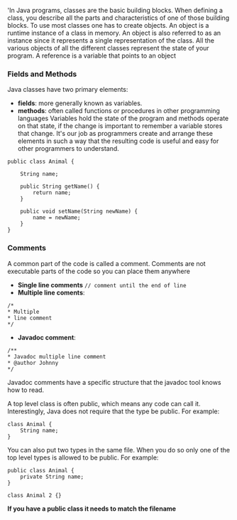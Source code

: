 'In Java programs, classes are the basic building blocks. When defining a class, you describe all the parts and characteristics of one of those building blocks.
To use most classes one has to create objects. An object is a runtime instance of a class in memory. An object is also referred to as an instance since it represents a single representation of the class. All the various objects of all the different classes represent the state of your program. A reference is a variable that points to an object

### Fields and Methods

Java classes have two primary elements:
- **fields**: more generally known as variables.
- **methods**: often called functions or procedures in other programming languages
Variables hold the state of the program and methods operate on that state, if the change is important to remember a variable stores that change. It's our job as programmers create and arrange these elements in such a way that the resulting code is useful and easy for other programmers to understand.

```
public class Animal {

	String name;
	
	public String getName() {
		return name;
	}
	
	public void setName(String newName) {
		name = newName;
	}	
}
```

### Comments

A common part of the code is called a comment. Comments are not executable parts of the code so you can place them anywhere
- **Single line comments** `// comment until the end of line`
- **Multiple line coments**:
``` 
/* 
* Multiple
* line comment
*/
```
- **Javadoc comment**:
```
/**
* Javadoc multiple line comment
* @author Johnny
*/
```

Javadoc comments have a specific structure that the javadoc tool knows how to read.

A top level class is often public, which means any code can call it. Interestingly, Java does not require that the type be public. For example:
```
class Animal {
	String name;
}
```
You can also put two types in the same file. When you do so only one of the top level types is allowed to be public.  For example:
```
public class Animal {
	private String name;
}

class Animal 2 {}
```
**If you have a public class it needs to match the filename**



